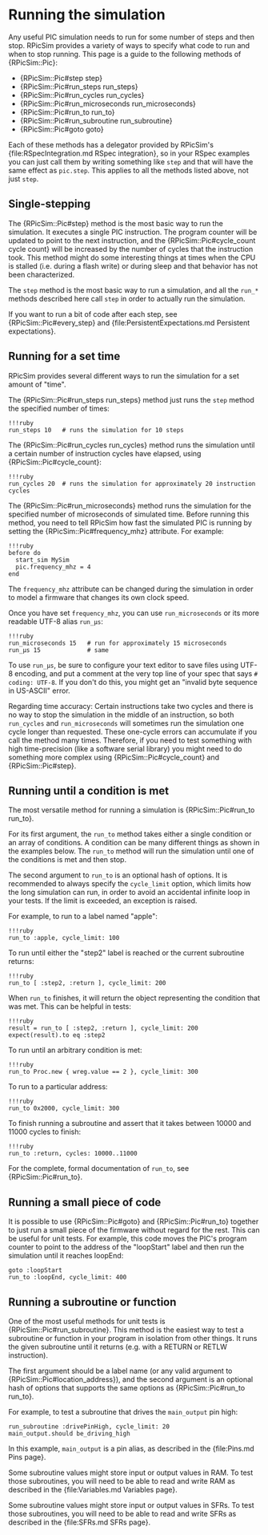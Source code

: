 Running the simulation
====

Any useful PIC simulation needs to run for some number of steps and then stop.  RPicSim provides a variety of ways to specify what code to run and when to stop running.  This page is a guide to the following methods of {RPicSim::Pic}:

* {RPicSim::Pic#step step}
* {RPicSim::Pic#run_steps run_steps}
* {RPicSim::Pic#run_cycles run_cycles}
* {RPicSim::Pic#run_microseconds run_microseconds}
* {RPicSim::Pic#run_to run_to}
* {RPicSim::Pic#run_subroutine run_subroutine}
* {RPicSim::Pic#goto goto}

Each of these methods has a delegator provided by RPicSim's {file:RSpecIntegration.md RSpec integration}, so in your RSpec examples you can just call them by writing something like `step` and that will have the same effect as `pic.step`.
This applies to all the methods listed above, not just `step`.

Single-stepping
----

The {RPicSim::Pic#step} method is the most basic way to run the simulation.
It executes a single PIC instruction.
The program counter will be updated to point to the next instruction, and the {RPicSim::Pic#cycle_count cycle count} will be increased by the number of cycles that the instruction took.
This method might do some interesting things at times when the CPU is stalled (i.e. during a flash write) or during sleep and that behavior has not been characterized.

The `step` method is the most basic way to run a simulation, and all the `run_*` methods described here call `step` in order to actually run the simulation.

If you want to run a bit of code after each step, see {RPicSim::Pic#every_step} and {file:PersistentExpectations.md Persistent expectations}.

Running for a set time
----

RPicSim provides several different ways to run the simulation for a set amount of "time".

The {RPicSim::Pic#run_steps run_steps} method just runs the `step` method the specified number of times:

    !!!ruby
    run_steps 10   # runs the simulation for 10 steps

The {RPicSim::Pic#run_cycles run_cycles} method runs the simulation until a certain number of instruction cycles have elapsed, using {RPicSim::Pic#cycle_count}:

    !!!ruby
    run_cycles 20  # runs the simulation for approximately 20 instruction cycles

The {RPicSim::Pic#run_microseconds} method runs the simulation for the specified number of microseconds of simulated time.  Before running this method, you need to tell RPicSim how fast the simulated PIC is running by setting the {RPicSim::Pic#frequency_mhz} attribute.  For example:

    !!!ruby
    before do
      start_sim MySim
      pic.frequency_mhz = 4
    end

The `frequency_mhz` attribute can be changed during the simulation in order to model a firmware that changes its own clock speed.

Once you have set `frequency_mhz`, you can use `run_microseconds` or its more readable UTF-8 alias `run_µs`:

    !!!ruby
    run_microseconds 15   # run for approximately 15 microseconds
    run_µs 15             # same

To use `run_µs`, be sure to configure your text editor to save files using UTF-8 encoding, and put a comment at the very top line of your spec that says `# coding: UTF-8`.  If you don't do this, you might get an "invalid byte sequence in US-ASCII" error.

Regarding time accuracy:  Certain instructions take two cycles and there is no way to stop the simulation in the middle of an instruction, so both `run_cycles` and `run_microseconds` will sometimes run the simulation one cycle longer than requested.
These one-cycle errors can accumulate if you call the method many times.
Therefore, if you need to test something with high time-precision (like a software serial library) you might need to do something more complex using {RPicSim::Pic#cycle_count} and {RPicSim::Pic#step}.


Running until a condition is met
----

The most versatile method for running a simulation is {RPicSim::Pic#run_to run_to}.

For its first argument, the `run_to` method takes either a single condition or an array of conditions.
A condition can be many different things as shown in the examples below.
The `run_to` method will run the simulation until one of the conditions is met and then stop.

The second argument to `run_to` is an optional hash of options.
It is recommended to always specify the `cycle_limit` option, which limits how the long simulation
can run, in order to avoid an accidental infinite loop in your tests.
If the limit is exceeded, an exception is raised.
 
For example, to run to a label named "apple":

    !!!ruby
    run_to :apple, cycle_limit: 100

To run until either the "step2" label is reached or the current subroutine returns:

    !!!ruby
    run_to [ :step2, :return ], cycle_limit: 200
   
When `run_to` finishes, it will return the object representing the condition that was met.
This can be helpful in tests:

    !!!ruby
    result = run_to [ :step2, :return ], cycle_limit: 200
    expect(result).to eq :step2

To run until an arbitrary condition is met:

    !!!ruby
    run_to Proc.new { wreg.value == 2 }, cycle_limit: 300
    
To run to a particular address:

    !!!ruby
    run_to 0x2000, cycle_limit: 300

To finish running a subroutine and assert that it takes between 10000 and 11000 cycles to finish:

    !!!ruby
    run_to :return, cycles: 10000..11000
 
For the complete, formal documentation of `run_to`, see {RPicSim::Pic#run_to}.


Running a small piece of code
----

It is possible to use {RPicSim::Pic#goto} and {RPicSim::Pic#run_to} together to just run a small piece of the firmware without regard for the rest.
This can be useful for unit tests.
For example, this code moves the PIC's program counter to point to the address of the "loopStart" label and then run the simulation until it reaches loopEnd:

    goto :loopStart
    run_to :loopEnd, cycle_limit: 400

    
Running a subroutine or function
----

One of the most useful methods for unit tests is {RPicSim::Pic#run_subroutine}.  This method is the easiest way to test a subroutine or function in your program in isolation from other things.  It runs the given subroutine until it returns (e.g. with a RETURN or RETLW instruction).

The first argument should be a label name (or any valid argument to {RPicSim::Pic#location_address}), and the second argument is an optional hash of options that supports the same options as {RPicSim::Pic#run_to run_to}.

For example, to test a subroutine that drives the `main_output` pin high:

    run_subroutine :drivePinHigh, cycle_limit: 20
    main_output.should be_driving_high
    
In this example, `main_output` is a pin alias, as described in the {file:Pins.md Pins page}.

Some subroutine values might store input or output values in RAM.  To test those subroutines, you will need to be able to read and write RAM as described in the {file:Variables.md Variables page}.

Some subroutine values might store input or output values in SFRs.  To test those subroutines, you will need to be able to read and write SFRs as described in the {file:SFRs.md SFRs page}.